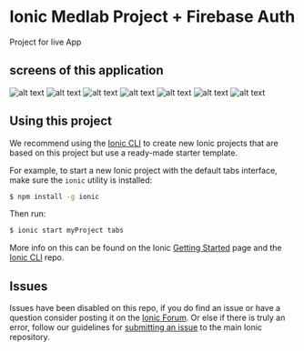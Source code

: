 Ionic Medlab Project + Firebase Auth
=====================

Project for live App
## screens of this application

![alt text](screens/01.png "")
![alt text](screens/02.png "")
![alt text](screens/03.png "")
![alt text](screens/04.png "")
![alt text](screens/05.png "")
![alt text](screens/06.png "")
![alt text](screens/07.png "")




## Using this project

We recommend using the [Ionic CLI](https://github.com/driftyco/ionic-cli) to create new Ionic projects that are based on this project but use a ready-made starter template.

For example, to start a new Ionic project with the default tabs interface, make sure the `ionic` utility is installed:

```bash
$ npm install -g ionic
```

Then run:

```bash
$ ionic start myProject tabs
```

More info on this can be found on the Ionic [Getting Started](http://ionicframework.com/getting-started) page and the [Ionic CLI](https://github.com/driftyco/ionic-cli) repo.

## Issues
Issues have been disabled on this repo, if you do find an issue or have a question consider posting it on the [Ionic Forum](http://forum.ionicframework.com/).  Or else if there is truly an error, follow our guidelines for [submitting an issue](http://ionicframework.com/submit-issue/) to the main Ionic repository.
